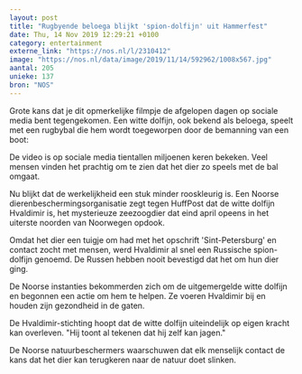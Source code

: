 ```yaml
---
layout: post
title: "Rugbyende beloega blijkt 'spion-dolfijn' uit Hammerfest"
date: Thu, 14 Nov 2019 12:29:21 +0100
category: entertainment
externe_link: "https://nos.nl/l/2310412"
image: "https://nos.nl/data/image/2019/11/14/592962/1008x567.jpg"
aantal: 205
unieke: 137
bron: "NOS"
---
```


<p>Grote kans dat je dit opmerkelijke filmpje de afgelopen dagen op sociale media bent tegengekomen. Een witte dolfijn, ook bekend als beloega, speelt met een rugbybal die hem wordt toegeworpen door de bemanning van een boot:</p>
<p>De video is op sociale media tientallen miljoenen keren bekeken. Veel mensen vinden het prachtig om te zien dat het dier zo speels met de bal omgaat.</p>
<p>Nu blijkt dat de werkelijkheid een stuk minder rooskleurig is. Een Noorse dierenbeschermingsorganisatie zegt tegen HuffPost dat de witte dolfijn Hvaldimir is, het mysterieuze zeezoogdier dat eind april opeens in het uiterste noorden van Noorwegen opdook.</p>
<p>Omdat het dier een tuigje om had met het opschrift 'Sint-Petersburg' en contact zocht met mensen, werd Hvaldimir al snel een Russische spion-dolfijn genoemd. De Russen hebben nooit bevestigd dat het om hun dier ging.</p>
<p>De Noorse instanties bekommerden zich om de uitgemergelde witte dolfijn en begonnen een actie om hem te helpen. Ze voeren Hvaldimir bij en houden zijn gezondheid in de gaten.</p>
<p>De Hvaldimir-stichting hoopt dat de witte dolfijn uiteindelijk op eigen kracht kan overleven. "Hij toont al tekenen dat hij zelf kan jagen."</p>
<p>De Noorse natuurbeschermers waarschuwen dat elk menselijk contact de kans dat het dier kan terugkeren naar de natuur doet slinken.</p>
